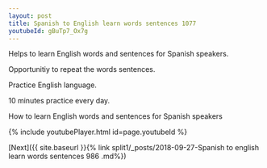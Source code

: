 ```yaml
---
layout: post
title: Spanish to English learn words sentences 1077 
youtubeId: gBuTp7_Ox7g
---
```

 
 
Helps to learn English words and sentences for Spanish speakers.

Opportunitiy to repeat the words sentences. 

Practice English language. 
 
10 minutes practice every day. 
 
How to learn English words and sentences for Spanish speakers 
 
{% include youtubePlayer.html id=page.youtubeId %}
 
 
[Next]({{ site.baseurl }}{% link  split1/_posts/2018-09-27-Spanish to english learn words sentences 986 .md%})
 
